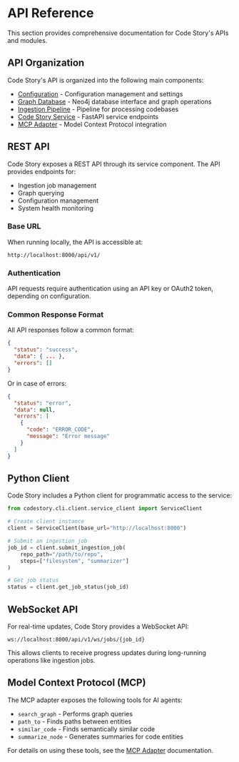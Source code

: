 # API Reference

This section provides comprehensive documentation for Code Story's APIs and modules.

## API Organization

Code Story's API is organized into the following main components:

- [Configuration](config.md) - Configuration management and settings
- [Graph Database](graphdb.md) - Neo4j database interface and graph operations
- [Ingestion Pipeline](ingestion_pipeline.md) - Pipeline for processing codebases
- [Code Story Service](code_story_service.md) - FastAPI service endpoints
- [MCP Adapter](mcp_adapter.md) - Model Context Protocol integration

## REST API

Code Story exposes a REST API through its service component. The API provides endpoints for:

- Ingestion job management
- Graph querying
- Configuration management
- System health monitoring

### Base URL

When running locally, the API is accessible at:

```
http://localhost:8000/api/v1/
```

### Authentication

API requests require authentication using an API key or OAuth2 token, depending on configuration.

### Common Response Format

All API responses follow a common format:

```json
{
  "status": "success",
  "data": { ... },
  "errors": []
}
```

Or in case of errors:

```json
{
  "status": "error",
  "data": null,
  "errors": [
    {
      "code": "ERROR_CODE",
      "message": "Error message"
    }
  ]
}
```

## Python Client

Code Story includes a Python client for programmatic access to the service:

```python
from codestory.cli.client.service_client import ServiceClient

# Create client instance
client = ServiceClient(base_url="http://localhost:8000")

# Submit an ingestion job
job_id = client.submit_ingestion_job(
    repo_path="/path/to/repo",
    steps=["filesystem", "summarizer"]
)

# Get job status
status = client.get_job_status(job_id)
```

## WebSocket API

For real-time updates, Code Story provides a WebSocket API:

```
ws://localhost:8000/api/v1/ws/jobs/{job_id}
```

This allows clients to receive progress updates during long-running operations like ingestion jobs.

## Model Context Protocol (MCP)

The MCP adapter exposes the following tools for AI agents:

- `search_graph` - Performs graph queries
- `path_to` - Finds paths between entities
- `similar_code` - Finds semantically similar code
- `summarize_node` - Generates summaries for code entities

For details on using these tools, see the [MCP Adapter](mcp_adapter.md) documentation.